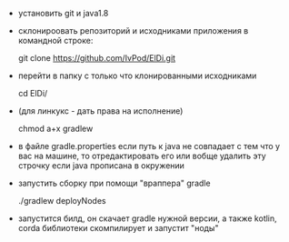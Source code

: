 - установить git и java1.8

- склонироовать репозиторий и исходниками приложения в командной строке:

  git clone https://github.com/IvPod/ElDi.git

- перейти в папку с только что клонированными исходниками

  cd ElDi/

- (для линкукс - дать права на исполнение)

  chmod a+x gradlew

- в файле gradle.properties если путь к java не совпадает с тем что у вас на машине, то отредактировать его или вобще удалить эту строчку если java прописана в окружении

- запустить сборку при помощи "враппера" gradle

  ./gradlew deployNodes

- запустится билд, он скачает gradle нужной версии, а также kotlin, corda библиотеки скомпилирует и запустит "ноды"
